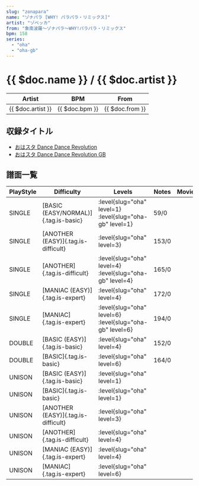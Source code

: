 ```yaml
---
slug: "zonapara"
name: "ゾナパラ [WHY! パラパラ・リミックス]"
artist: "ゾベッカ"
from: "象南波羅～ゾナパラ～WHY!パラパラ・リミックス"
bpm: 158
series:
  - "oha"
  - "oha-gb"
---
```


# {{ $doc.name }} / {{ $doc.artist }}

|Artist|BPM|From|
|------|---|----|
|{{ $doc.artist }}|{{ $doc.bpm }}|{{ $doc.from }}|

## 収録タイトル

- [おはスタ Dance Dance Revolution](/series/oha/)
- [おはスタ Dance Dance Revolution GB](/series/oha-gb/)

## 譜面一覧

|PlayStyle|Difficulty|Levels|Notes|Movie|
|---------|----------|------|-----|-----|
|SINGLE|[BASIC (EASY/NORMAL)]{.tag.is-basic}|:level{slug="oha" level=1} :level{slug="oha-gb" level=1}|59/0||
|SINGLE|[ANOTHER (EASY)]{.tag.is-difficult}|:level{slug="oha" level=3}|153/0||
|SINGLE|[ANOTHER]{.tag.is-difficult}|:level{slug="oha" level=4} :level{slug="oha-gb" level=4}|165/0||
|SINGLE|[MANIAC (EASY)]{.tag.is-expert}|:level{slug="oha" level=4}|172/0||
|SINGLE|[MANIAC]{.tag.is-expert}|:level{slug="oha" level=6} :level{slug="oha-gb" level=6}|194/0||
|DOUBLE|[BASIC (EASY)]{.tag.is-basic}|:level{slug="oha" level=4}|152/0||
|DOUBLE|[BASIC]{.tag.is-basic}|:level{slug="oha" level=6}|164/0||
|UNISON|[BASIC (EASY)]{.tag.is-basic}|:level{slug="oha" level=1}|||
|UNISON|[BASIC]{.tag.is-basic}|:level{slug="oha" level=1}|||
|UNISON|[ANOTHER (EASY)]{.tag.is-difficult}|:level{slug="oha" level=3}|||
|UNISON|[ANOTHER]{.tag.is-difficult}|:level{slug="oha" level=4}|||
|UNISON|[MANIAC (EASY)]{.tag.is-expert}|:level{slug="oha" level=4}|||
|UNISON|[MANIAC]{.tag.is-expert}|:level{slug="oha" level=6}|||
